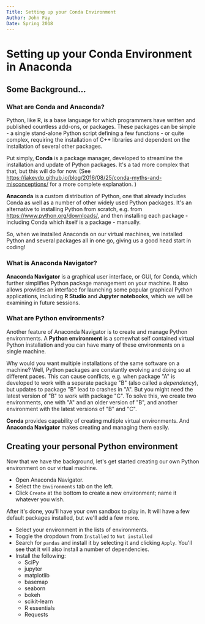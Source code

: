 ```yaml
---
Title: Setting up your Conda Environment
Author: John Fay
Date: Spring 2018
---
```


# Setting up your Conda Environment in Anaconda

## Some Background...

### What are Conda and Anaconda?

Python, like R, is a base language for which programmers have written and published countless add-ons, or packages. These packages can be simple - a single stand-alone Python script defining a few functions - or quite complex, requiring the installation of C++ libraries and dependent on the installation of several other packages. 

Put simply, **Conda** is a package manager, developed to streamline the installation and update of Python packages. It's a tad more complex that that, but this will do for now. (See https://jakevdp.github.io/blog/2016/08/25/conda-myths-and-misconceptions/ for a more complete explanation. )

**Anaconda** is a custom distribution of Python, one that already includes Conda as well as a number of other widely used Python packages. It's an alternative to installing Python from scratch, e.g. from https://www.python.org/downloads/, and then installing each package - including Conda which itself is a package - manually. 

So, when we installed Anaconda on our virtual machines, we installed Python and several packages all in one go, giving us a good head start in coding!

### What is Anaconda Navigator?

**Anaconda Navigator** is a graphical user interface, or GUI, for Conda, which further simplifies Python package management on your machine. It also allows provides an interface for launching some popular graphical Python applications, including **R Studio** and **Jupyter notebooks**, which we will be examining in future sessions. 

### What are Python environments?

Another feature of Anaconda Navigator is to create and manage Python environments. A **Python environment** is a somewhat self contained virtual Python installation and you can have many of these environments on a single machine. 

Why would you want multiple installations of the same software on a machine? Well, Python packages are constantly evolving and doing so at different paces. This can cause conflicts, e.g. when package "A" is developed to work with a separate package "B" (also called a *dependency*), but updates to package "B" lead to crashes in "A". But you might need the latest version of "B" to work with package "C". To solve this, we create two environments, one with "A" and an older version of "B", and another environment with the latest versions of "B" and "C".  

**Conda** provides capability of creating multiple virtual environments. And **Anaconda Navigator** makes creating and managing them easily. 



## Creating your personal Python environment

Now that we have the background, let's get started creating our own Python environment on our virtual machine. 

* Open Anaconda Navigator.
* Select the `Environments` tab on the left.
* Click `Create` at the bottom to create a new environment; name it whatever you wish.

After it's done, you'll have your own sandbox to play in. It will have a few default packages installed, but we'll add a few more. 

* Select your environment in the lists of environments.
* Toggle the dropdown from `Installed` to `Not installed`
* Search for `pandas` and install it by selecting it and clicking `Apply`. You'll see that it will also install a number of dependencies. 
* Install the following:
  * SciPy
  * jupyter
  * matplotlib
  * basemap
  * seaborn
  * bokeh
  * scikit-learn
  * R essentials
  * Requests